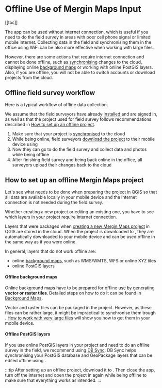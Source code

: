 # Offline Use of Mergin Maps Input
[[toc]]

The <MobileAppName /> app can be used without internet connection, which is useful if you need to do the field survey in areas with poor cell phone signal or limited mobile internet. Collecting data in the field and synchronising them in the office using WiFi can be also more effective when working with large files. 

However, there are some actions that require internet connection and cannot be done offline, such as [synchronising](../autosync/) changes to the cloud, displaying online [background maps](../../gis/settingup_background_map/) or working with online PostGIS layers. Also, if you are offline, you will not be able to switch accounts or download projects from the cloud.


## Offline field survey workflow
Here is a typical workflow of offline data collection. 

We assume that the field surveyors have already [installed <MobileAppName />](../../setup/install-input/) and are signed in, as well as that the project used for field survey follows recommendations described in [How to set up an offline <MainPlatformName /> project](#how-to-set-up-an-offline-mergin-maps-project).

1. Make sure that your <MainPlatformName /> project is [synchronised](../../manage/plugin-sync-project/#synchronisation-in-qgis) to the <MainPlatformNameLink /> cloud
2. While being online, field surveyors [download the project](../../tutorials/mobile) to their mobile device using <MobileAppName />
3. Now they can go to do the field survey and collect data and photos while being offline
4. After finishing field survey and being back online in the office, all surveyors upload their changes back to the cloud

## How to set up an offline Mergin Maps project
Let's see what needs to be done when preparing the <MainPlatformName /> project in QGIS so that all data are available locally in your mobile device and the internet connection is not needed during the field survey.

Whether creating a new <MainPlatformNameLink /> project or editing an existing one, you have to see which layers in your project require internet connection. 

Layers that were packaged when [creating a new Mergin Maps project](../../manage/project/#packaging-qgis-project) in QGIS are stored in the cloud. When the project is downloaded to <MobileAppName />, they are automatically downloaded to your mobile device and can be used offline in the same way as if you were online.

In general, layers that do not work offline are:
- online [background maps](../../gis/settingup_background_map/), such as WMS/WMTS, WFS or online XYZ tiles
- online PostGIS layers

#### Offline background maps
Online background maps have to be prepared for offline use by generating **vector or raster tiles**. Detailed steps on how to do it can be found in [Background Maps](../../gis/settingup_background_map/). 

Vector and raster tiles can be packaged in the project. However, as these files can be rather large, it might be impractical to synchronise them trough <MainPlatformNameLink />. [How to work with very large files](../../gis/settingup_background_map/#how-to-work-with-very-large-files-android) will show you how to get them in your mobile device.

#### Offline PostGIS layers
If you use online PostGIS layers in your <MainPlatformName /> project and need to do an offline survey in the field, we recommend using [DB Sync](../../dev/dbsync/). DB Sync helps synchronising your PostGIS database and GeoPackage layers that can be edited offline using <MobileAppName />.

:::tip
After setting up an offline project, download it to <MobileAppName />. Then close the app, turn off the internet and open the project in <MobileAppName /> again while being offline to make sure that everything works as intended.
:::

